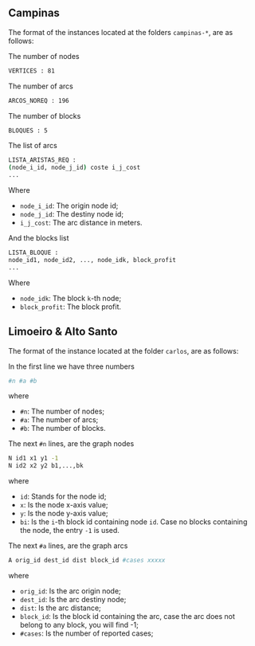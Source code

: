 ## Campinas

The format of the instances located at the folders `campinas-*`, are as follows:

The number of nodes

```sh
VERTICES : 81
```

The number of arcs

```sh
ARCOS_NOREQ : 196
```

The number of blocks

```sh
BLOQUES : 5
```

The list of arcs

```sh
LISTA_ARISTAS_REQ : 
(node_i_id, node_j_id) coste i_j_cost
...
```

Where 
- `node_i_id`: The origin node id;
- `node_j_id`: The destiny node id;
- `i_j_cost`: The arc distance in meters.

And the blocks list

```sh 
LISTA_BLOQUE : 
node_id1, node_id2, ..., node_idk, block_profit
...
``` 

Where 
- `node_idk`: The block `k`-th node;
- `block_profit`: The block profit.

## Limoeiro & Alto Santo

The format of the instance located at the folder `carlos`, are as follows:

In the first line we have three numbers

```sh
#n #a #b
```

where
- `#n`: The number of nodes;
- `#a`: The number of arcs;
- `#b`: The number of blocks.

The next `#n` lines, are the graph nodes

```sh
N id1 x1 y1 -1
N id2 x2 y2 b1,...,bk
```

where
- `id`: Stands for the node id;
- `x`: Is the node x-axis value;
- `y`: Is the node y-axis value;
- `bi`: Is the `i`-th block id containing node `id`. Case no blocks containing the node, the entry `-1` is used.

The next `#a` lines, are the graph arcs

```sh
A orig_id dest_id dist block_id #cases xxxxx 
```

where
- `orig_id`: Is the arc origin node;
- `dest_id`: Is the arc destiny node;
- `dist`: Is the arc distance;
- `block_id`: Is the block id containing the arc, case the arc does not belong to any block, you will find -1;
- `#cases`: Is the number of reported cases;

